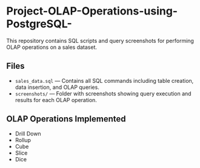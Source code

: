 # Project-OLAP-Operations-using-PostgreSQL-

This repository contains SQL scripts and query screenshots for performing OLAP operations on a sales dataset.

## Files

- `sales_data.sql` — Contains all SQL commands including table creation, data insertion, and OLAP queries.
- `screenshots/` — Folder with screenshots showing query execution and results for each OLAP operation.

## OLAP Operations Implemented

- Drill Down
- Rollup
- Cube
- Slice
- Dice
